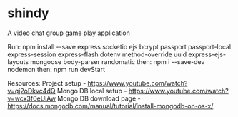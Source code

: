 # shindy
A video chat group game play application

Run:  npm install --save express socketio ejs bcrypt passport passport-local express-session express-flash dotenv method-override uuid express-ejs-layouts mongoose body-parser randomatic
then: npm i --save-dev nodemon
then:  npm run devStart

Resources: 
Project setup - https://www.youtube.com/watch?v=qj2oDkvc4dQ
Mongo DB local setup - https://www.youtube.com/watch?v=wcx3f0eUiAw
Mongo DB download page - https://docs.mongodb.com/manual/tutorial/install-mongodb-on-os-x/
